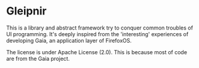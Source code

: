 # Gleipnir

This is a library and abstract framework try to conquer common troubles of UI programming.
It's deeply inspired from the 'interesting' experiences of developing Gaia, an application layer of FirefoxOS.

The license is under Apache License (2.0). This is because most of code are from the Gaia project.
